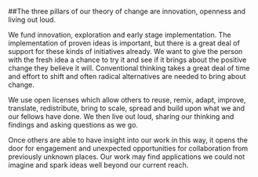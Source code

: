##The three pillars of our theory of change are innovation, openness and living out loud.

We fund innovation, exploration and early stage implementation. The implementation of proven ideas is important, but there is a great deal of support for these kinds of initiatives already. We want to give the person with the fresh idea a chance to try it and see if it brings about the positive change they  believe it will. Conventional thinking takes a great deal of time and effort to shift and often radical alternatives are needed to bring about change.

We use open licenses which allow others to reuse, remix, adapt, improve, translate, redistribute, bring to scale, spread and build upon what we and our fellows have done. We then live out loud, sharing our thinking and findings and asking questions as we go. 

Once others are able to have insight into our work in this way, it opens the door for engagement and unexpected opportunities for collaboration from previously unknown places. Our work may find applications we could not imagine and spark ideas well beyond our current reach.